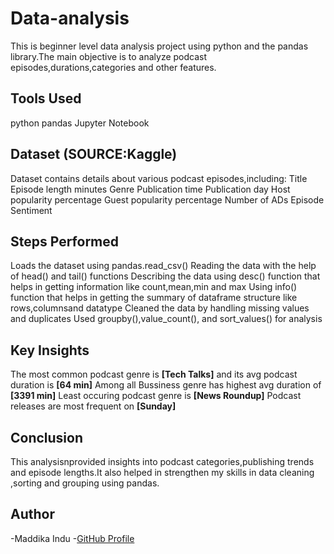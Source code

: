# Data-analysis
This is beginner level data analysis project using python and the pandas library.The main objective is to analyze podcast episodes,durations,categories and other features.
## Tools Used
python
pandas
Jupyter Notebook
## Dataset (SOURCE:Kaggle)
Dataset contains details about various podcast episodes,including:
Title
Episode length minutes
Genre
Publication time
Publication day
Host popularity percentage
Guest popularity percentage
Number of ADs
Episode Sentiment
## Steps Performed
Loads the dataset using pandas.read_csv()
Reading the data with the help of head() and tail() functions
Describing the data using desc() function that helps in getting information like count,mean,min and max
Using info() function that helps in getting the summary of dataframe structure like rows,columnsand datatype
Cleaned the data  by handling  missing  values and duplicates
Used groupby(),value_count(), and sort_values() for analysis
## Key Insights
The most common podcast genre is **[Tech Talks]**  and its avg podcast duration is **[64 min]**
Among all Bussiness genre has highest avg duration of **[3391 min]**
Least occuring podcast genre is **[News Roundup]**
Podcast releases are most frequent on **[Sunday]**
## Conclusion
This analysisnprovided insights into podcast categories,publishing trends and episode lengths.It also helped in strengthen my skills in data cleaning ,sorting and grouping using pandas.
## Author 
-Maddika Indu
-[GitHub Profile](https://github.com/Maddikaindu)

